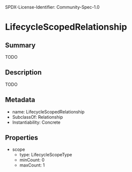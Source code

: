 SPDX-License-Identifier: Community-Spec-1.0

# LifecycleScopedRelationship

## Summary

TODO

## Description

TODO

## Metadata

- name: LifecycleScopedRelationship
- SubclassOf: Relationship
- Instantiability: Concrete

## Properties

- scope
  - type: LifecycleScopeType
  - minCount: 0
  - maxCount: 1

